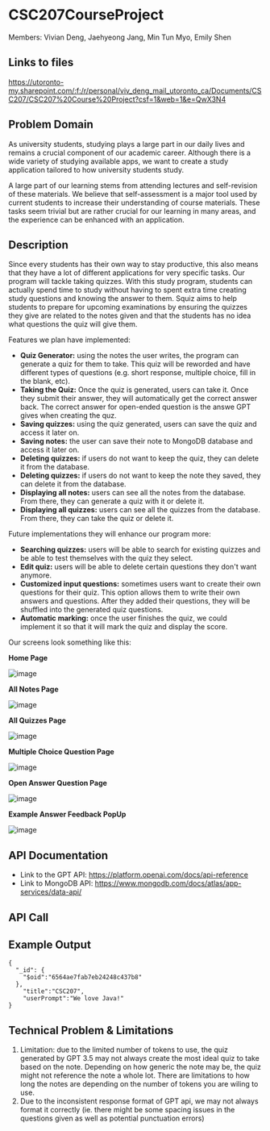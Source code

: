 # CSC207CourseProject
Members: Vivian Deng, Jaehyeong Jang, Min Tun Myo, Emily Shen

## Links to files
https://utoronto-my.sharepoint.com/:f:/r/personal/viv_deng_mail_utoronto_ca/Documents/CSC207/CSC207%20Course%20Project?csf=1&web=1&e=QwX3N4

## Problem Domain
As university students, studying plays a large part in our daily lives and remains a crucial component of our academic career. Although there is a wide variety of studying available apps, we want to create a study application tailored to how university students study.

A large part of our learning stems from attending lectures and self-revision of these materials. We believe that self-assessment is a major tool used by current students to increase their understanding of course materials. These tasks seem trivial but are rather crucial for our learning in many areas, and the experience can be enhanced with an application.

## Description
Since every students has their own way to stay productive, this also means that they have a lot of different applications for very specific tasks. Our program will tackle taking quizzes. With this study program, students can actually spend time to study without having to spent extra time creating study questions and knowing the answer to them. Squiz aims to help students to prepare for upcoming examinations by ensuring the quizzes they give are related to the notes given and that the students has no idea what questions the quiz will give them.  

Features we plan have implemented:
- **Quiz Generator:** using the notes the user writes, the program can generate a quiz for them to take. This quiz will be reworded and have different types of questions (e.g. short response, multiple choice, fill in the blank, etc).
- **Taking the Quiz:** Once the quiz is generated, users can take it. Once they submit their answer, they will automatically get the correct answer back. The correct answer for open-ended question is the answe GPT gives when creating the quz.
- **Saving quizzes:** using the quiz generated, users can save the quiz and access it later on.
- **Saving notes:** the user can save their note to MongoDB database and access it later on.
- **Deleting quizzes:** if users do not want to keep the quiz, they can delete it from the database.
- **Deleting quizzes:** if users do not want to keep the note they saved, they can delete it from the database.
- **Displaying all notes:** users can see all the notes from the database. From there, they can generate a quiz with it or delete it.
- **Displaying all quizzes:** users can see all the quizzes from the database. From there, they can take the quiz or delete it.

Future implementations they will enhance our program more:
- **Searching quizzes:** users will be able to search for existing quizzes and be able to test themselves with the quiz they select.
- **Edit quiz:** users will be able to delete certain questions they don't want anymore.
- **Customized input questions:** sometimes users want to create their own questions for their quiz. This option allows them to write their own answers and questions. After they added their questions, they will be shuffled into the generated quiz questions.
- **Automatic marking:** once the user finishes the quiz, we could implement it so that it will mark the quiz and display the score.

Our screens look something like this:

**Home Page**

![image](https://github.com/vivjd/Squiz/assets/105073190/bdea61d0-dbe1-4889-ac13-621b7732e926)

**All Notes Page**

![image](https://github.com/vivjd/Squiz/assets/105073190/cffb42d8-a90b-4f61-8320-25803919392d)

**All Quizzes Page**

![image](https://github.com/vivjd/Squiz/assets/105073190/ad0dd461-cea7-4736-ac1e-28e32c0c94a4)

**Multiple Choice Question Page**

![image](https://github.com/vivjd/Squiz/assets/105073190/fd25e3d4-0177-4173-bcb0-18e8664cd014)

**Open Answer Question Page**

![image](https://github.com/vivjd/Squiz/assets/105073190/e01d8e63-b9a2-4380-9cf7-d8f5dcb884db)

**Example Answer Feedback PopUp**

![image](https://github.com/vivjd/Squiz/assets/105073190/34ca54fb-0f4b-427f-95db-eadb134a826e)


## API Documentation
- Link to the GPT API: https://platform.openai.com/docs/api-reference
- Link to MongoDB API: https://www.mongodb.com/docs/atlas/app-services/data-api/
  
## API Call

## Example Output

```
{
  "_id": {
    "$oid":"6564ae7fab7eb24248c437b8"
  },
    "title":"CSC207",
    "userPrompt":"We love Java!"
}
```

## Technical Problem & Limitations
1. Limitation: due to the limited number of tokens to use, the quiz generated by GPT 3.5 may not always create the most ideal quiz to take based on the note. Depending on how generic the note may be, the quiz might not reference the note a whole lot. There are limitations to how long the notes are depending on the number of tokens you are wiling to use.
2. Due to the inconsistent response format of GPT api, we may not always format it correctly (ie. there might be some spacing issues in the questions given as well as potential punctuation errors) 

